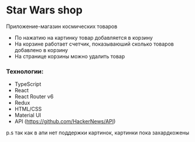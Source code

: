 # Star Wars shop

Приложение-магазин космических товаров

* По нажатию на картинку товар добавляется в корзину
* На корзине работает счетчик, показываюший сколько товаров добавлено в корзину
* На странице корзины можно удалить товар


### Технологии:
* TypeScript
* React
* React Router v6
* Redux
* HTML/CSS
* Material UI
* API (https://github.com/HackerNews/API)


p.s так как в апи нет поддержки картинок, картинки пока захардкожены


